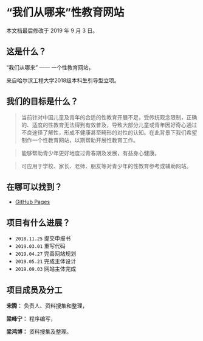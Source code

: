 # “我们从哪来”性教育网站

本文档最后修改于 2019 年 9 月 3 日。

## 这是什么？

“我们从哪来” —— 一个性教育网站，

来自哈尔滨工程大学2018级本科生引导型立项。

## 我们的目标是什么？

> 当前针对中国儿童及青年的合适的性教育开展不足，受传统观念限制，正确的、适度的性教育无法得到有效普及，导致大部分儿童或青年因好奇心通过不良途径了解性，形成不健康甚至畸形的对性的认知。在此背景下我们希望制作一个性教育网站，以期帮助开展性教育工作。

> 能够帮助青少年更好地度过青春期及发展，有益身心健康。

> 可应用于学校、家长、老师、朋友等对青少年的性教育参考或辅助网站。

## 在哪可以找到？

* [GitHub Pages](https://lifeni.github.io/where-are-we-from) 

## 项目有什么进展？

* ` 2018.11.25 ` 提交申报书
* ` 2019.03.01 ` 重写代码
* ` 2019.04.27 ` 完善网站规划
* ` 2019.05.21 ` 完成主体设计
* ` 2019.09.03 ` 网站主体完成

## 项目成员及分工

**宋腾：** 负责人、资料搜集和整理，

**梁峰宁：** 程序编写，

**梁鸿博：** 资料搜集及整理。

